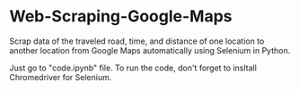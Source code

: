 # Web-Scraping-Google-Maps
Scrap data of the traveled road, time, and distance of one location to another location from Google Maps automatically using Selenium in Python.

Just go to "code.ipynb" file. To run the code, don't forget to insltall Chromedriver for Selenium.
